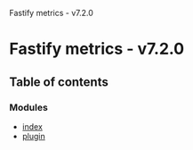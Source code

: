 Fastify metrics - v7.2.0

# Fastify metrics - v7.2.0

## Table of contents

### Modules

- [index](modules/index.md)
- [plugin](modules/plugin.md)
